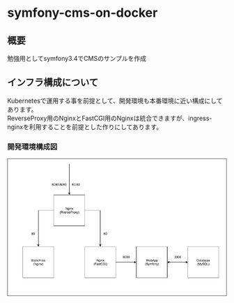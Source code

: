 symfony-cms-on-docker
==============

## 概要
勉強用としてsymfony3.4でCMSのサンプルを作成

## インフラ構成について
Kubernetesで運用する事を前提として、開発環境も本番環境に近い構成にしてあります。  
ReverseProxy用のNginxとFastCGI用のNginxは統合できますが、ingress-nginxを利用することを前提とした作りにしてあります。

### 開発環境構成図
![開発環境構成図](doc/images/cms-develop.png)
